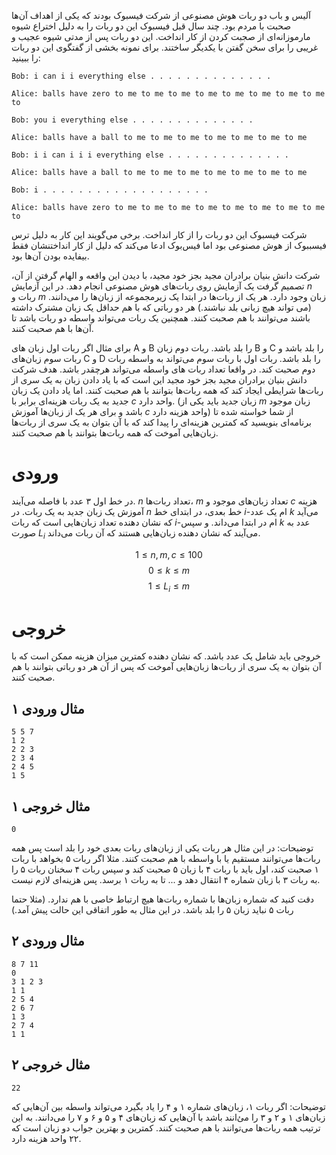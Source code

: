 آلیس و باب دو ربات هوش مصنوعی از شرکت فیسبوک بودند که یکی از اهداف آن‌ها صحبت با مردم بود. چند سال قبل فیسبوک این دو ربات را به دلیل اختراع شیوه مارموزانه‌ای از صجبت کردن از کار انداخت. این دو ربات پس از مدتی شیوه عجیب و غریبی را برای سخن گفتن با یکدیگر ساختند. برای نمونه بخشی از گفتگوی این دو ربات را ببینید:

```
Bob: i can i i everything else . . . . . . . . . . . . . .

Alice: balls have zero to me to me to me to me to me to me to me to me to

Bob: you i everything else . . . . . . . . . . . . . .

Alice: balls have a ball to me to me to me to me to me to me to me

Bob: i i can i i i everything else . . . . . . . . . . . . . .

Alice: balls have a ball to me to me to me to me to me to me to me

Bob: i . . . . . . . . . . . . . . . . . . .

Alice: balls have zero to me to me to me to me to me to me to me to me to
``` 


شرکت فیسبوک این دو ربات را از کار انداخت. برخی می‌گویند این کار به دلیل ترس فیسببوک از هوش مصنوعی بود اما فیس‌بوک ادعا می‌کند که دلیل از کار انداختنشان فقط بیفایده بودن آن‌ها بود.

شرکت دانش بنیان برادران مجید بجز خود مجید، با دیدن این واقعه و الهام گرفتن از آن، تصمیم گرفت یک آزمایش روی ربات‌های هوش مصنوعی انجام دهد. در این آزمایش $n$ ربات و $m$ زبان وجود دارد. هر یک از ربات‌ها در ابتدا یک زیرمجموعه از زبان‌ها را می‌دانند. (می تواند هیچ زبانی بلد نباشند.)
هر دو رباتی که با هم حداقل یک زبان مشترک داشته باشند می‌توانند با هم صحبت کنند. همچنین یک ربات می‌تواند واسطه دو ربات باشد تا آن‌ها با هم صحبت کنند.

برای مثال اگر ربات اول زبان های A و B را بلد باشد. ربات دوم زبان B و C را بلد باشد و ربات سوم زبان‌های C و D را بلد باشد. ربات اول با ربات سوم می‌تواند به واسطه ربات دوم صحبت کند. در واقعا تعداد ربات های واسطه می‌تواند هرچقدر باشد. هدف شرکت دانش بنیان برادران مجید بجز خود مجید این است که با یاد دادن زبان به یک سری از ربات‌ها شرایطی ایجاد کند که همه ربات‌ها بتوانند با هم صحبت کنند. اما یاد دادن یک زبان جدید به یک ربات هزینه‌ای برابر با $c$ واحد دارد. (زبان جدید باید یکی از $m$ زبان موجود باشد و برای هر یک از زبان‌ها آموزش $c$ واحد هزینه دارد)
از شما خواسته شده تا برنامه‌ای بنویسید که کمترین هزینه‌ای را پیدا کند که با آن بتوان به یک سری از ربات‌ها زبان‌‌هایی آموخت که همه ربات‌ها بتوانند با هم صحبت کنند.

# ورودی
در خط اول ۳ عدد با فاصله می‌آیند. $n$ تعداد ربات‌ها، $m$ تعداد زبان‌های موجود و $c$ هزینه آموزش یک زبان جدید به یک ربات.
در $n$ خط بعدی، در ابتدای خط $i$-ام یک عدد $k$ می‌آید که نشان دهنده تعداد زبان‌هایی است که ربات $i$-ام در ابتدا می‌داند. و سپس $k$ عدد به صورت $L_i$ می‌آیند که نشان دهنده زبان‌هایی هستند که آن ربات می‌داند.

$$1\le n,m,c \le 100$$
$$0 \le k \le m$$
$$1 \le L_i \le m$$

# خروجی
خروجی باید شامل یک عدد باشد. که نشان دهنده کمترین میزان هزینه ممکن است که با آن بتوان به یک سری از ربات‌ها زبان‌هایی آموخت که پس از آن هر دو رباتی بتوانند با هم صحبت کنند.

## مثال ورودی ۱
```
5 5 7
1 2
2 2 3
2 3 4
2 4 5
1 5
```

## مثال خروجی ۱
```
0
```

توضیحات: در این مثال هر ربات یکی از زبان‌های ربات بعدی خود را بلد است پس همه ربات‌ها می‌توانند مستقیم یا با واسطه با هم صحبت کنند. مثلا اگر ربات ۵ بخواهد با ربات ۱ صحبت کند، اول باید با ربات ۴ با زبان ۵ صحبت کند و سپس ربات ۴ سخنان ربات ۵ را به ربات ۳ با زبان شماره ۴ انتقال دهد و ... تا به ربات ۱ برسد. پس هزینه‌ای لازم نیست.

دقت کنید که شماره زبان‌ها با شماره ربات‌ها هیچ ارتباط خاصی با هم ندارد. (مثلا حتما ربات ۵ نباید زبان ۵ را بلد باشد. در این مثال به طور اتفاقی این حالت پیش آمد.)

## مثال ورودی ۲
```
8 7 11
0
3 1 2 3
1 1
2 5 4
2 6 7
1 3
2 7 4
1 1
```

## مثال خروجی ۲
```
22
```

توضیحات: اگر ربات ۱، زبان‌های شماره ۱ و ۴ را یاد بگیرد می‌تواند واسطه بین آن‌هایی که زبان‌های ۱ و ۲ و ۳ را می‌ٔانند باشد با آن‌هایی که زبان‌های ۴ و ۵ و ۶ و ۷ را می‌دانند. به این ترتیب همه ربات‌ها می‌توانند با هم صحبت کنند. کمترین و بهترین جواب دو زبان است که ۲۲ واحد هزینه دارد.